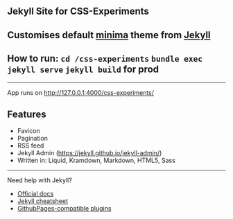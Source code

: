 ## Jekyll Site for CSS-Experiments
Customises default [minima](https://github.com/jekyll/minima) theme from [Jekyll](https://jekyllrb.com/)
---
How to run:
`cd /css-experiments`
`bundle exec jekyll serve`
`jekyll build` for prod
---
---
App runs on http://127.0.0.1:4000/css-experiments/

## Features
- Favicon
- Pagination
- RSS feed
- Jekyll Admin (https://jekyll.github.io/jekyll-admin/)
- Written in: Liquid, Kramdown, Markdown, HTML5, Sass
---
Need help with Jekyll?
+ [Official docs](https://jekyllrb.com/docs/)
+ [Jekyll cheatsheet](https://learn.cloudcannon.com/jekyll-cheat-sheet/)
+ [GithubPages-compatible plugins](https://pages.github.com/versions/)

